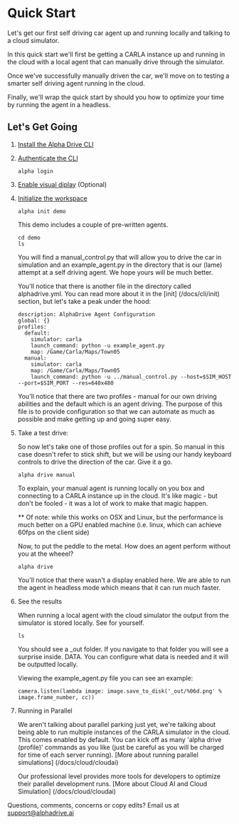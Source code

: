 # Quick Start

Let's get our first self driving car agent up and running locally and talking to a cloud simulator. 

In this quick start we'll first be getting a CARLA instance up and running in the cloud with a local agent that can manually drive through the simulator. 

Once we've successfully manually driven the car, we'll move on to testing a smarter self driving agent running in the cloud. 

Finally, we'll wrap the quick start by should you how to optimize your time by running the agent in a headless. 

## Let's Get Going
1. [Install the Alpha Drive CLI](/docs/cli/install)
2. [Authenticate the CLI](/docs/cli/authenticate)

    ```
    alpha login
    ```

3. [Enable visual diplay](/docs/display/visual) (Optional)


4. [Initialize the workspace](/docs/cli/init)

    ```
    alpha init demo
    ```

    This demo includes a couple of pre-written agents. 

    ```
    cd demo
    ls
    ```

    You will find a manual_control.py that will allow you to drive the car in simulation and an example_agent.py in the directory that is our (lame) attempt at a self driving agent. We hope yours will be much better.

    You'll notice that there is another file in the directory called alphadrive.yml. You can read more about it in the [init] (/docs/cli/init) section, but let's take a peak under the hood:

    ```
    description: AlphaDrive Agent Configuration
    global: {}
    profiles:
      default:
        simulator: carla
        launch_command: python -u example_agent.py
        map: /Game/Carla/Maps/Town05
      manual:
        simulator: carla
        map: /Game/Carla/Maps/Town05
        launch_command: python -u ../manual_control.py --host=$SIM_HOST --port=$SIM_PORT --res=640x480
     ```

    You'll notice that there are two profiles - manual for our own driving abilities and the default which is an agent driving. The purpose of this file is to provide configuration so that we can automate as much as possible and make getting up and going super easy. 

5. Take a test drive:

    So now let's take one of those profiles out for a spin. So manual in this case doesn't refer to stick shift, but we will be using our handy keyboard controls to drive the direction of the car. Give it a go.

    ``` 
    alpha drive manual
    ```

    To explain, your manual agent is running locally on you box and connecting to a CARLA instance up in the cloud. It's like magic - but don't be fooled - it was a lot of work to make that magic happen. 

    ** Of note: while this works on OSX and Linux, but the performance is much better on a GPU enabled machine (i.e. linux, which can achieve 60fps on the client side)

    Now, to put the peddle to the metal. How does an agent perform without you at the wheeel?

    ``` 
    alpha drive
    ```

    You'll notice that there wasn't a display enabled here. We are able to run the agent in headless mode which means that it can run much faster. 

6. See the results

    When running a local agent with the cloud simulator the output from the simulator is stored locally. See for yourself. 

    ```
    ls
    ```

    You should see a \_out folder. If you navigate to that folder you will see a surprise inside. DATA. You can configure what data is needed and it will be outputted locally. 

    Viewing the example_agent.py file you can see an example:

    ```
    camera.listen(lambda image: image.save_to_disk('_out/%06d.png' % image.frame_number, cc))
    ```

7. Running in Parallel

    We aren't talking about parallel parking just yet, we're talking about being able to run multiple instances of the CARLA simulator in the cloud. This comes enabled by default. You can kick off as many 'alpha drive (profile)' commands as you like (just be careful as you will be charged for time of each server running). [More about running parallel simulations] (/docs/cloud/cloudai)

    Our professional level provides more tools for developers to optimize their parallel development runs. [More about Cloud AI and Cloud Simulation] (/docs/cloud/cloudai)

Questions, comments, concerns or copy edits? Email us at [support@alphadrive.ai](mailto:support@alphadrive.ai) 

